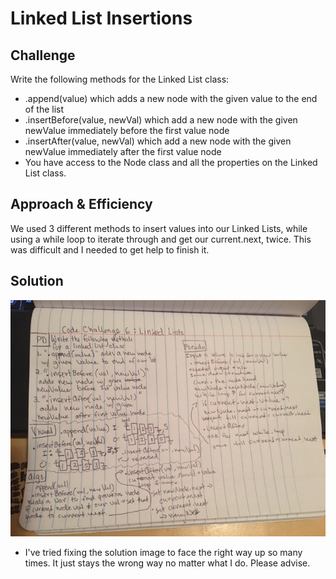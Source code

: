 # Linked List Insertions

## Challenge
Write the following methods for the Linked List class:

* .append(value) which adds a new node with the given value to the end of the list
* .insertBefore(value, newVal) which add a new node with the given newValue immediately before the first value node
* .insertAfter(value, newVal) which add a new node with the given newValue immediately after the first value node
* You have access to the Node class and all the properties on the Linked List class.

## Approach & Efficiency
We used 3 different methods to insert values into our Linked Lists, while using a while loop to iterate through and get our current.next, twice. This was difficult and I needed to get help to finish it. 

## Solution
![LinkedListInsertions](https://github.com/mattoattacko/data-structures-and-algorithms/blob/master/LL_insertions/assets/LL-insertions.jpg)

* I've tried fixing the solution image to face the right way up so many times. It just stays the wrong way no matter what I do. Please advise. 
